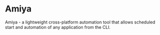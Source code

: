 # Amiya
Amiya - a lightweight cross-platform automation tool that allows scheduled start and automation of any application from the CLI. 
